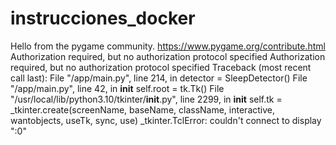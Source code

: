# instrucciones_docker

Hello from the pygame community. https://www.pygame.org/contribute.html
Authorization required, but no authorization protocol specified
Authorization required, but no authorization protocol specified
Traceback (most recent call last):
  File "/app/main.py", line 214, in <module>
    detector = SleepDetector()
  File "/app/main.py", line 42, in __init__
    self.root = tk.Tk()
  File "/usr/local/lib/python3.10/tkinter/__init__.py", line 2299, in __init__
    self.tk = _tkinter.create(screenName, baseName, className, interactive, wantobjects, useTk, sync, use)
_tkinter.TclError: couldn't connect to display ":0"


